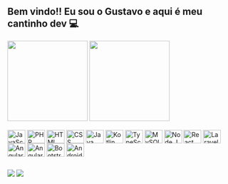 ## Bem vindo!! Eu sou o Gustavo e aqui é meu cantinho dev 💻

<div>
  <img height="180em" src="https://github-readme-stats.vercel.app/api?username=gutt06&show_icons=true&theme=material-palenight&include_all_commits=true">
  <img height="180em" src="https://github-readme-stats.vercel.app/api/top-langs/?username=gutt06&layout=donut&theme=material-palenight&langs_count=16">
</div>

<div style="display: inline-block"><br>
  <img align="center" alt="JavaScript" width="40" height="30" src="https://cdn.jsdelivr.net/gh/devicons/devicon@latest/icons/javascript/javascript-original.svg">
  <img align="center" alt="PHP" width="40" height="30" src="https://cdn.jsdelivr.net/gh/devicons/devicon@latest/icons/php/php-original.svg">
  <img align="center" alt="HTML" width="40" height="30" src="https://cdn.jsdelivr.net/gh/devicons/devicon@latest/icons/html5/html5-original.svg">
  <img align="center" alt="CSS" width="40" height="30" src="https://cdn.jsdelivr.net/gh/devicons/devicon@latest/icons/css3/css3-original.svg">
  <img align="center" alt="Java" width="40" height="30" src="https://cdn.jsdelivr.net/gh/devicons/devicon@latest/icons/java/java-original-wordmark.svg">
  <img align="center" alt="Kotlin" width="40" height="30" src="https://cdn.jsdelivr.net/gh/devicons/devicon@latest/icons/kotlin/kotlin-original.svg">
  <img align="center" alt="TypeScript" width="40" height="30" src="https://cdn.jsdelivr.net/gh/devicons/devicon@latest/icons/typescript/typescript-original.svg">
  <img align="center" alt="MySQL" width="40" height="30" src="https://cdn.jsdelivr.net/gh/devicons/devicon@latest/icons/mysql/mysql-original.svg">
  <img align="center" alt="Node.Js" width="40" height="30" src="https://cdn.jsdelivr.net/gh/devicons/devicon@latest/icons/nodejs/nodejs-original-wordmark.svg">
  <img align="center" alt="React" width="40" height="30" src="https://cdn.jsdelivr.net/gh/devicons/devicon@latest/icons/react/react-original.svg">
  <img align="center" alt="Laravel" width="40" height="30" src="https://cdn.jsdelivr.net/gh/devicons/devicon@latest/icons/laravel/laravel-original.svg">
  <img align="center" alt="Angular" width="40" height="30" src="https://cdn.jsdelivr.net/gh/devicons/devicon@latest/icons/angular/angular-original.svg">
  <img align="center" alt="Angular-Material" width="40" height="30" src="https://cdn.jsdelivr.net/gh/devicons/devicon@latest/icons/angularmaterial/angularmaterial-original.svg">
  <img align="center" alt="Bootstrap" width="40" height="30" src="https://cdn.jsdelivr.net/gh/devicons/devicon@latest/icons/bootstrap/bootstrap-original.svg">
  <img align="center" alt="Android-Studio" width="40" height="30" src="https://cdn.jsdelivr.net/gh/devicons/devicon@latest/icons/androidstudio/androidstudio-original.svg">
</div>

##

<div>
  <a href="www.linkedin.com/in/gustavoo-oliveira" target="_blank"><img src="https://img.shields.io/badge/LinkedIn-0077B5?style=for-the-badge&logo=linkedin&logoColor=white" target="_blank"></a>
  <a href="mailto:gustavoa723@gmail.com" target="_blank"><img src="https://img.shields.io/badge/Gmail-D14836?style=for-the-badge&logo=gmail&logoColor=white" target="_blank"></a>
</div>

